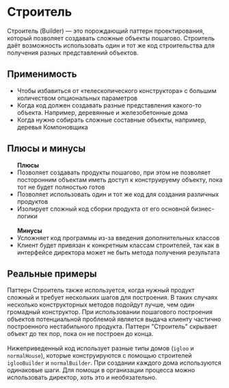 <h1>Строитель</h1>
  Строитель (Builder) — это порождающий паттерн проектирования, который позволяет создавать сложные объекты пошагово.
  Строитель даёт возможность использовать один и тот же код строительства для получения разных представлений объектов.
  <h2>Применимость</h2>
  <ul>
    <li>Чтобы избавиться от «телескопического конструктора» c большим количеством опциональных параметров</li>
    <li>Когда код должен создавать разные представления какого-то объекта. Например, деревянные и железобетонные дома</li>
    <li>Когда нужно собирать сложные составные объекты, например, деревья Компоновщика</li>
  </ul>
  <h2>Плюсы и минусы</h2>
    <ul>
      <b>Плюсы</b>
      <li>Позволяет создавать продукты пошагово, при этом не позволяет посторонним объектам иметь доступ к конструируему объекту, пока тот не будет полностью готов</li>
      <li>Позволяет использовать один и тот же код для создания различных продуктов</li>
      <li>Изолирует сложный код сборки продукта от его основной бизнес-логики</li>
      </br>
      <b>Минусы</b>
      <li>Усложняет код программы из-за введения дополнительных классов</li>
      <li>Клиент будет привязан к конкретным классам строителей, так как в интерфейсе директора может не быть метода получения результата</li>
    </ul>
  <h2>Реальные примеры</h2>
    Паттерн Строитель также используется, когда нужный продукт сложный и требует нескольких шагов для построения.
    В таких случаях несколько конструкторных методов подойдут лучше, чем один громадный конструктор. 
    При использовании пошагового построения объектов потенциальной проблемой является выдача клиенту частично построенного нестабильного продукта. 
    Паттерн "Строитель" скрывает объект до тех пор, пока он не построен до конца.
    </br>
    </br>
    Нижеприведенный код использует разные типы домов (<code>igloo</code> и <code>normalHouse</code>), которые конструируются с помощью строителей <code>iglooBuilder</code> и <code>normalBuilder</code>. 
    При создании каждого дома используются одинаковые шаги. Для помощи в организации процесса можно использовать директор, хоть это и необязательно.
